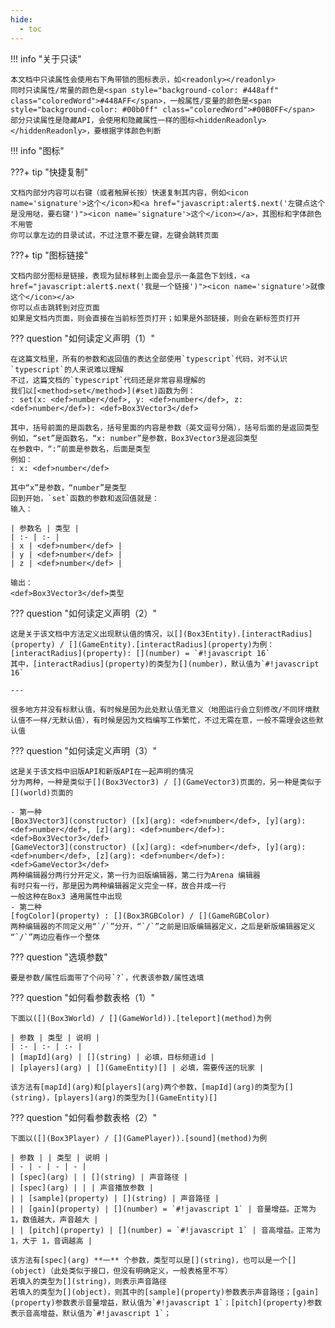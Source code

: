 ```yaml
---
hide:
  - toc
---
```


!!! info "关于只读"

    本文档中只读属性会使用右下角带锁的图标表示，如<readonly></readonly>  
    同时只读属性/常量的颜色是<span style="background-color: #448aff" class="coloredWord">#448AFF</span>，一般属性/变量的颜色是<span style="background-color: #00b0ff" class="coloredWord">#00B0FF</span>  
    部分只读属性是隐藏API，会使用和隐藏属性一样的图标<hiddenReadonly></hiddenReadonly>，要根据字体颜色判断

!!! info "图标"

???+ tip "快捷复制"

    文档内部分内容可以右键（或者触屏长按）快速复制其内容，例如<icon name='signature'>这个</icon>和<a href="javascript:alert$.next('左键点这个是没用哒，要右键')"><icon name='signature'>这个</icon></a>，其图标和字体颜色不用管  
    你可以拿左边的目录试试，不过注意不要左键，左键会跳转页面

???+ tip "图标链接"

    文档内部分图标是链接，表现为鼠标移到上面会显示一条蓝色下划线，<a href="javascript:alert$.next('我是一个链接')"><icon name='signature'>就像这个</icon></a>  
    你可以点击跳转到对应页面  
    如果是文档内页面，则会直接在当前标签页打开；如果是外部链接，则会在新标签页打开

??? question "如何读定义声明（1）"

    在这篇文档里，所有的参数和返回值的表达全部使用`typescript`代码，对不认识`typescript`的人来说难以理解  
    不过，这篇文档的`typescript`代码还是非常容易理解的  
    我们以[<method>set</method>](#set)函数为例：  
    : set(x: <def>number</def>, y: <def>number</def>, z: <def>number</def>): <def>Box3Vector3</def>

    其中，括号前面的是函数名，括号里面的内容是参数（英文逗号分隔），括号后面的是返回类型  
    例如，“set”是函数名，“x: number”是参数，Box3Vector3是返回类型  
    在参数中，“:”前面是参数名，后面是类型  
    例如：  
    : x: <def>number</def>

    其中“x”是参数，“number”是类型  
    回到开始，`set`函数的参数和返回值就是：  
    输入：

    | 参数名 | 类型 |
    | :- | :- |
    | x | <def>number</def> |
    | y | <def>number</def> |
    | z | <def>number</def> |

    输出：
    <def>Box3Vector3</def>类型

??? question "如何读定义声明（2）"

    这是关于该文档中方法定义出现默认值的情况，以[](Box3Entity).[interactRadius](property) / [](GameEntity).[interactRadius](property)为例：  
    [interactRadius](property): [](number) = `#!javascript 16`  
    其中，[interactRadius](property)的类型为[](number)，默认值为`#!javascript 16`

    ---

    很多地方并没有标默认值，有时候是因为此处默认值无意义（地图运行会立刻修改/不同环境默认值不一样/无默认值），有时候是因为文档编写工作繁忙，不过无需在意，一般不需理会这些默认值

??? question "如何读定义声明（3）"

    这是关于该文档中旧版API和新版API在一起声明的情况  
    分为两种，一种是类似于[](Box3Vector3) / [](GameVector3)页面的，另一种是类似于[](world)页面的  

    - 第一种  
    [Box3Vector3](constructor) ([x](arg): <def>number</def>, [y](arg): <def>number</def>, [z](arg): <def>number</def>): <def>Box3Vector3</def>  
    [GameVector3](constructor) ([x](arg): <def>number</def>, [y](arg): <def>number</def>, [z](arg): <def>number</def>): <def>GameVector3</def>  
    两种编辑器分两行分开定义，第一行为旧版编辑器，第二行为Arena 编辑器  
    有时只有一行，那是因为两种编辑器定义完全一样，故合并成一行  
    一般这种在Box3 通用属性中出现
    - 第二种
    [fogColor](property) : [](Box3RGBColor) / [](GameRGBColor)  
    两种编辑器的不同定义用“`/`”分开，“`/`”之前是旧版编辑器定义，之后是新版编辑器定义  
    “`/`”两边应看作一个整体

??? question "选填参数"

    要是参数/属性后面带了个问号`?`，代表该参数/属性选填

??? question "如何看参数表格（1）"

    下面以([](Box3World) / [](GameWorld)).[teleport](method)为例
    
    | 参数 | 类型 | 说明 |
    | :- | :- | :- |
    | [mapId](arg) | [](string) | 必填，目标频道id |
    | [players](arg) | [](GameEntity)[] | 必填，需要传送的玩家 |

    该方法有[mapId](arg)和[players](arg)两个参数，[mapId](arg)的类型为[](string)，[players](arg)的类型为[](GameEntity)[]

??? question "如何看参数表格（2）"

    下面以([](Box3Player) / [](GamePlayer)).[sound](method)为例
    
    | 参数 | | 类型 | 说明 |
    | - | - | - | - |
    | [spec](arg) | | [](string) | 声音路径 |
    | [spec](arg) | | | 声音播放参数 |
    | | [sample](property) | [](string) | 声音路径 |
    | | [gain](property) | [](number) = `#!javascript 1` | 音量增益。正常为 1，数值越大，声音越大 |
    | | [pitch](property) | [](number) = `#!javascript 1` | 音高增益。正常为 1，大于 1，音调越高 |

    该方法有[spec](arg) **一** 个参数，类型可以是[](string)，也可以是一个[](object)（此处类似于接口，但没有明确定义，一般表格里不写）  
    若填入的类型为[](string)，则表示声音路径  
    若填入的类型为[](object)，则其中的[sample](property)参数表示声音路径；[gain](property)参数表示音量增益，默认值为`#!javascript 1`；[pitch](property)参数表示音高增益，默认值为`#!javascript 1`；
